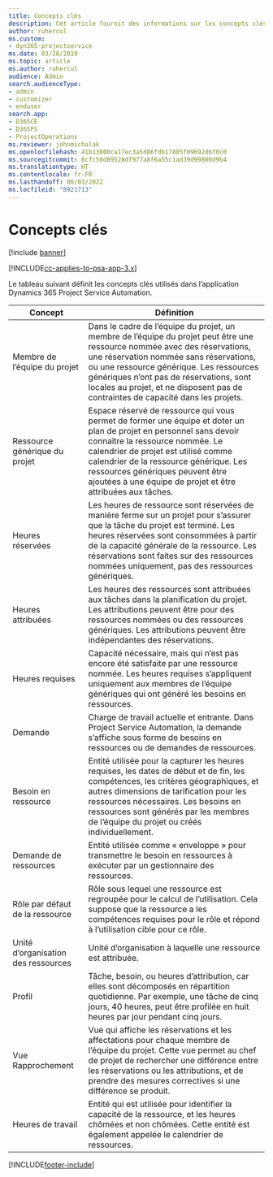 ```yaml
---
title: Concepts clés
description: Cet article fournit des informations sur les concepts clés de la gestion des ressources dans Project Service Automation.
author: ruhercul
ms.custom:
- dyn365-projectservice
ms.date: 03/28/2019
ms.topic: article
ms.author: ruhercul
audience: Admin
search.audienceType:
- admin
- customizer
- enduser
search.app:
- D365CE
- D365PS
- ProjectOperations
ms.reviewer: johnmichalak
ms.openlocfilehash: 41b13000ca17ec3a5d86fdb17885f09692d6f0c0
ms.sourcegitcommit: 6cfc50d89528df977a8f6a55c1ad39d99800d9b4
ms.translationtype: HT
ms.contentlocale: fr-FR
ms.lasthandoff: 06/03/2022
ms.locfileid: "8921713"
---
```

# <a name="key-concepts"></a>Concepts clés

[!include [banner](../includes/psa-now-project-operations.md)]

[!INCLUDE[cc-applies-to-psa-app-3.x](../includes/cc-applies-to-psa-app-3x.md)]

Le tableau suivant définit les concepts clés utilisés dans l’application Dynamics 365 Project Service Automation.

| Concept                    | Définition |
|----------------------------|------------|
| Membre de l’équipe du projet        | Dans le cadre de l’équipe du projet, un membre de l’équipe du projet peut être une ressource nommée avec des réservations, une réservation nommée sans réservations, ou une ressource générique. Les ressources génériques n’ont pas de réservations, sont locales au projet, et ne disposent pas de contraintes de capacité dans les projets. |
| Ressource générique du projet   | Espace réservé de ressource qui vous permet de former une équipe et doter un plan de projet en personnel sans devoir connaître la ressource nommée. Le calendrier de projet est utilisé comme calendrier de la ressource générique. Les ressources génériques peuvent être ajoutées à une équipe de projet et être attribuées aux tâches. |
| Heures réservées               | Les heures de ressource sont réservées de manière ferme sur un projet pour s’assurer que la tâche du projet est terminé. Les heures réservées sont consommées à partir de la capacité générale de la ressource. Les réservations sont faites sur des ressources nommées uniquement, pas des ressources génériques. |
| Heures attribuées             | Les heures des ressources sont attribuées aux tâches dans la planification du projet. Les attributions peuvent être pour des ressources nommées ou des ressources génériques. Les attributions peuvent être indépendantes des réservations. |
| Heures requises             | Capacité nécessaire, mais qui n’est pas encore été satisfaite par une ressource nommée. Les heures requises s’appliquent uniquement aux membres de l’équipe génériques qui ont généré les besoins en ressources. |
| Demande                     | Charge de travail actuelle et entrante. Dans Project Service Automation, la demande s’affiche sous forme de besoins en ressources ou de demandes de ressources. |
| Besoin en ressource       | Entité utilisée pour la capturer les heures requises, les dates de début et de fin, les compétences, les critères géographiques, et autres dimensions de tarification pour les ressources nécessaires. Les besoins en ressources sont générés par les membres de l’équipe du projet ou créés individuellement. |
| Demande de ressources           | Entité utilisée comme « enveloppe » pour transmettre le besoin en ressources à exécuter par un gestionnaire des ressources. |
| Rôle par défaut de la ressource      | Rôle sous lequel une ressource est regroupée pour le calcul de l’utilisation. Cela suppose que la ressource a les compétences requises pour le rôle et répond à l’utilisation cible pour ce rôle. |
| Unité d’organisation des ressources | Unité d’organisation à laquelle une ressource est attribuée. |
| Profil                    | Tâche, besoin, ou heures d’attribution, car elles sont décomposés en répartition quotidienne. Par exemple, une tâche de cinq jours, 40 heures, peut être profilée en huit heures par jour pendant cinq jours. |
| Vue Rapprochement        | Vue qui affiche les réservations et les affectations pour chaque membre de l’équipe du projet. Cette vue permet au chef de projet de rechercher une différence entre les réservations ou les attributions, et de prendre des mesures correctives si une différence se produit. |
| Heures de travail                 | Entité qui est utilisée pour identifier la capacité de la ressource, et les heures chômées et non chômées. Cette entité est également appelée le calendrier de ressources. |


[!INCLUDE[footer-include](../includes/footer-banner.md)]
